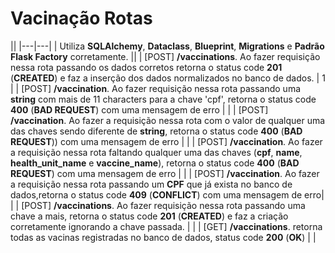 # Vacinação Rotas


||
|---|---|
| Utiliza **SQLAlchemy**, **Dataclass**, **Blueprint**, **Migrations** e **Padrão Flask Factory** corretamente. ||
| [POST] **/vaccinations**. Ao fazer requisição nessa rota passando os dados corretos retorna o status code **201** (**CREATED**) e faz a inserção dos dados normalizados no banco de dados. | 1 |
| [POST] **/vaccination**. Ao fazer requisição nessa rota passando uma **string** com mais de 11 characters para a chave 'cpf', retorna o status code **400** (**BAD REQUEST**) com uma mensagem de erro | |
| [POST] **/vaccination**. Ao fazer a requisição nessa rota com o valor de qualquer uma das chaves sendo diferente de **string**, retorna o status code **400** (**BAD REQUEST**)) com uma mensagem de erro  | |
| [POST] **/vaccination**. Ao fazer a requisição nessa rota faltando qualquer uma das chaves (**cpf**, **name**, **health_unit_name** e **vaccine_name**), retorna o status code **400** (**BAD REQUEST**) com uma mensagem de erro | |
| [POST] **/vaccination**. Ao fazer a requisição nessa rota passando um **CPF** que já exista no banco de dados,retorna o status code **409** (**CONFLICT**) com uma mensagem de erro| |
| [POST] **/vaccinations**. Ao fazer requisição nessa rota passando uma chave a mais, retorna o status code **201** (**CREATED**) e faz a criação corretamente ignorando a chave passada. | |
| [GET] **/vaccinations**. retorna todas as vacinas registradas no banco de dados, status code **200** (**OK**) | |
